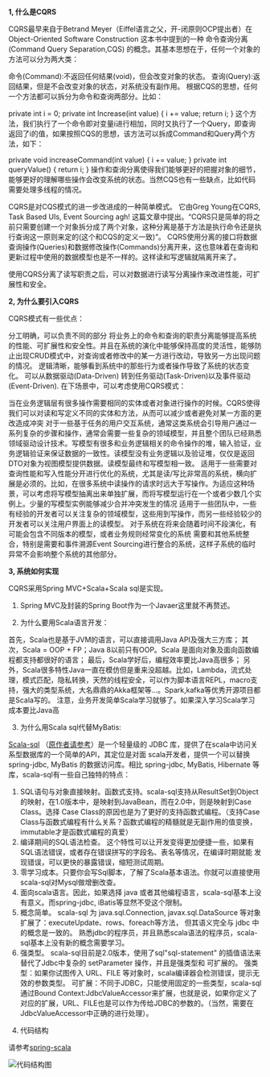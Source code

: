 **1, 什么是CQRS**

CQRS最早来自于Betrand Meyer（Eiffel语言之父，开-闭原则OCP提出者）在 Object-Oriented Software Construction 这本书中提到的一种 命令查询分离 (Command Query Separation,CQS) 的概念。其基本思想在于，任何一个对象的方法可以分为两大类：

命令(Command):不返回任何结果(void)，但会改变对象的状态。
查询(Query):返回结果，但是不会改变对象的状态，对系统没有副作用。
根据CQS的思想，任何一个方法都可以拆分为命令和查询两部分。比如：

private int i = 0;
private int Increase(int value) {
i += value;
return i;
}
这个方法，我们执行了一个命令即对变量i进行相加，同时又执行了一个Query，即查询返回了i的值，如果按照CQS的思想，该方法可以拆成Command和Query两个方法，如下：

private void increaseCommand(int value) {
i += value;
}
private int queryValue() {
return i;
}
操作和查询分离使得我们能够更好的把握对象的细节，能够更好的理解哪些操作会改变系统的状态。当然CQS也有一些缺点，比如代码需要处理多线程的情况。

CQRS是对CQS模式的进一步改进成的一种简单模式。 它由Greg Young在CQRS, Task Based UIs, Event Sourcing agh! 这篇文章中提出。“CQRS只是简单的将之前只需要创建一个对象拆分成了两个对象，这种分离是基于方法是执行命令还是执行查询这一原则来定的(这个和CQS的定义一致)”。
CQRS使用分离的接口将数据查询操作(Queries)和数据修改操作(Commands)分离开来，这也意味着在查询和更新过程中使用的数据模型也是不一样的。这样读和写逻辑就隔离开来了。



使用CQRS分离了读写职责之后，可以对数据进行读写分离操作来改进性能，可扩展性和安全。

**2, 为什么要引入CQRS**

CQRS模式有一些优点：

分工明确，可以负责不同的部分
将业务上的命令和查询的职责分离能够提高系统的性能、可扩展性和安全性。并且在系统的演化中能够保持高度的灵活性，能够防止出现CRUD模式中，对查询或者修改中的某一方进行改动，导致另一方出现问题的情况。
逻辑清晰，能够看到系统中的那些行为或者操作导致了系统的状态变化。
可以从数据驱动(Data-Driven) 转到任务驱动(Task-Driven)以及事件驱动(Event-Driven).
在下场景中，可以考虑使用CQRS模式：

当在业务逻辑层有很多操作需要相同的实体或者对象进行操作的时候。CQRS使得我们可以对读和写定义不同的实体和方法，从而可以减少或者避免对某一方面的更改造成冲突
对于一些基于任务的用户交互系统，通常这类系统会引导用户通过一系列复杂的步骤和操作，通常会需要一些复杂的领域模型，并且整个团队已经熟悉领域驱动设计技术。写模型有很多和业务逻辑相关的命令操作的堆，输入验证，业务逻辑验证来保证数据的一致性。读模型没有业务逻辑以及验证堆，仅仅是返回DTO对象为视图模型提供数据。读模型最终和写模型相一致。
适用于一些需要对查询性能和写入性能分开进行优化的系统，尤其是读/写比非常高的系统，横向扩展是必须的。比如，在很多系统中读操作的请求时远大于写操作。为适应这种场景，可以考虑将写模型抽离出来单独扩展，而将写模型运行在一个或者少数几个实例上。少量的写模型实例能够减少合并冲突发生的情况
适用于一些团队中，一些有经验的开发者可以关注复杂的领域模型，这些用到写操作，而另一些经验较少的开发者可以关注用户界面上的读模型。
对于系统在将来会随着时间不段演化，有可能会包含不同版本的模型，或者业务规则经常变化的系统
需要和其他系统整合，特别是需要和事件溯源Event Sourcing进行整合的系统，这样子系统的临时异常不会影响整个系统的其他部分。

**3, 系统如何实现**

CQRS采用Spring MVC+Scala+Scala sql是实现。

1) Spring MVC及封装的Spring Boot作为一个Javaer这里就不再赘述。

2) 为什么要用Scala语言开发：

首先，Scala也是基于JVM的语言，可以直接调用Java API及强大三方库；
其次，Scala = OOP + FP；Java 8以前只有OOP。Scala 是面向对象及面向函数编程都支持都很好的语言；
最后，Scala学好后，编程效率要比Java高很多；
另外，Scala很多特性Java一直在模仿但是重来没超越。比如，Lambda，流式处理，模式匹配，隐私转换，天然的线程安全，可以作为脚本语言REPL，macro支持，强大的类型系统，大名鼎鼎的Akka框架等...。Spark,kafka等优秀开源项目都是Scala写的。
注意，业务开发简单Scala学习就够了。如果深入学习Scala学习成本要比Java高

3) 为什么用Scala sql代替MyBatis:

[Scala-sql](https://github.com/barrywang88/spring-scala/tree/master/core/src/main/scala/com/github/barry/core/sql) （[原作者请参考](https://github.com/wangzaixiang/scala-sql)）是一个轻量级的 JDBC 库，提供了在scala中访问关系型数据库的一个简单的API，其定位是对面 scala开发者，提供一个可以替换 spring-jdbc, MyBatis 的数据访问库。相比 spring-jdbc, MyBatis, Hibernate 等库，scala-sql有一些自己独特的特点：
1. SQL语句与对象直接映射。函数式支持。scala-sql支持从ResultSet到Object的映射，在1.0版本中，是映射到JavaBean，而在2.0中，则是映射到Case Class。选择 Case Class的原因也是为了更好的支持函数式编程。（支持Case Class与函数式编程有什么关系？函数式编程的精髓就是无副作用的值变换， immutable才是函数式编程的真爱）
2. 编译期间的SQL语法检查。 这个特性可以让开发变得更加便捷一些，如果有SQL语法错误，或者存在错误拼写的字段名、表名等情况，在编译时期就能 发现错误，可以更快的暴露错误，缩短测试周期。
3. 零学习成本。只要你会写Sql脚本，了解了Scala基本语法。你就可以直接使用scala-sql对Mysql做增删改查。
4. 面向scala语言。因此，如果选择 java 或者其他编程语言，scala-sql基本上没有意义。而spring-jdbc, iBatis等显然不受这个限制。
5. 概念简单。 scala-sql 为 java.sql.Connection, javax.sql.DataSource 等对象扩展了：executeUpdate、rows、foreach等方法， 但其语义完全与 jdbc 中的概念是一致的。 熟悉jdbc的程序员，并且熟悉scala语法的程序员，scala-sql基本上没有新的概念需要学习。
6. 强类型。 scala-sql目前是2.0版本，使用了sql"sql-statement" 的插值语法来替代了Jdbc中复杂的 setParameter 操作，并且是强类型和 可扩展的。
强类型：如果你试图传入 URL、FILE 等对象时，scala编译器会检测错误，提示无效的参数类型。
可扩展：不同于JDBC，只能使用固定的一些类型，scala-sql通过Bound Context:JdbcValueAccessor来扩展，也就是说，如果你定义了 对应的扩展，URL、FILE也是可以作为传给JDBC的参数的。（当然，需要在JdbcValueAccessor中正确的进行处理）。 

4) 代码结构

请参考[spring-scala](https://github.com/barrywang88/spring-scala)

![代码结构图](https://img2020.cnblogs.com/blog/693275/202004/693275-20200425150551600-1020852545.png)
